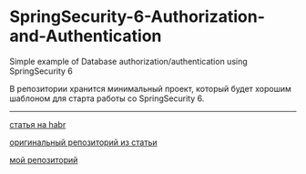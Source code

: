 # SpringSecurity-6-Authorization-and-Authentication
Simple example of Database authorization/authentication using SpringSecurity 6

В репозитории хранится минимальный проект, который будет хорошим шаблоном для старта работы со SpringSecurity 6.

---


[статья на habr](https://habr.com/ru/articles/798921/)

[оригинальный репозиторий из статьи](https://github.com/KirillKARLSON/SpringSecurity-6-Authorization-and-Authentication)

[мой репозиторий](https://github.com/yury-connect/ITM_task021_SpringSecurity_Task_3_1_2_test03.git)


